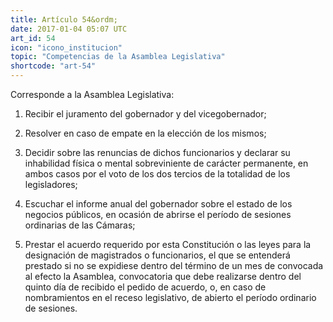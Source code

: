 ```yaml
---
title: Artículo 54&ordm;
date: 2017-01-04 05:07 UTC
art_id: 54
icon: "icono_institucion"
topic: "Competencias de la Asamblea Legislativa"
shortcode: "art-54"
---
```

Corresponde a la Asamblea Legislativa:

1. Recibir el juramento del gobernador y del vicegobernador;

2. Resolver en caso de empate en la elección de los mismos;

3. Decidir sobre las renuncias de dichos funcionarios y declarar su inhabilidad física o mental sobreviniente de carácter permanente, en ambos casos por el voto de los dos tercios de la totalidad de los legisladores;

4. Escuchar el informe anual del gobernador sobre el estado de los negocios públicos, en ocasión de abrirse el período de sesiones ordinarias de las Cámaras;

5. Prestar el acuerdo requerido por esta Constitución o las leyes para la designación de magistrados o funcionarios, el que se entenderá prestado si no se expidiese dentro del término de un mes de convocada al efecto la Asamblea, convocatoria que debe realizarse dentro del quinto día de recibido el pedido de acuerdo, o, en caso de nombramientos en el receso legislativo, de abierto el período ordinario de sesiones.
